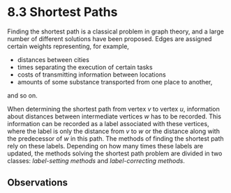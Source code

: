 # 8.3 Shortest Paths

Finding the shortest path is a classical problem in graph theory, and a large number of different solutions have been proposed. Edges are assigned certain weights representing, for example,

 - distances between cities
 - times separating the execution of certain tasks
 - costs of transmitting information between locations
 - amounts of some substance transported from one place to another,

and so on.

When determining the shortest path from vertex $v$ to vertex $u$, information about distances between intermediate vertices $w$ has to be recorded. This information can be recorded as a label associated with these vertices, where the label is only the distance from $v$ to $w$ or the distance along with the predecessor of $w$ in this path. The methods of finding the shortest path rely on these labels. Depending on how many times these labels are updated, the methods solving the shortest path problem are divided in two classes: _label-setting methods_ and _label-correcting methods_.

## Observations

